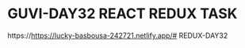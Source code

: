 # GUVI-DAY32 REACT REDUX TASK

https://https://lucky-basbousa-242721.netlify.app/#   R E D U X - D A Y 3 2 
 
 
